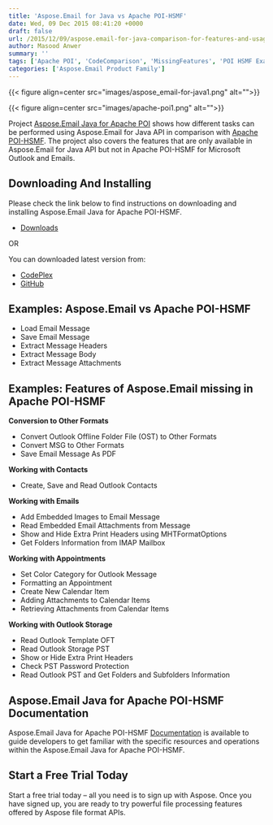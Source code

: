 ```yaml
---
title: 'Aspose.Email for Java vs Apache POI-HSMF'
date: Wed, 09 Dec 2015 08:41:20 +0000
draft: false
url: /2015/12/09/aspose.email-for-java-comparison-for-features-and-usage-with-apache-poi-hsmf/
author: Masood Anwer
summary: ''
tags: ['Apache POI', 'CodeComparison', 'MissingFeatures', 'POI HSMF Examples']
categories: ['Aspose.Email Product Family']
---
```




{{< figure align=center src="images/aspose_email-for-java1.png" alt="">}}




{{< figure align=center src="images/apache-poi1.png" alt="">}}


Project [Aspose.Email Java for Apache POI][1] shows how different tasks can be performed using Aspose.Email for Java API in comparison with [Apache POI-HSMF][2]. The project also covers the features that are only available in Aspose.Email for Java API but not in Apache POI-HSMF for Microsoft Outlook and Emails.

## Downloading And Installing

Please check the link below to find instructions on downloading and installing Aspose.Email Java for Apache POI-HSMF.

*   [Downloads][3]

OR

You can downloaded latest version from:

*   [CodePlex][4]
*   [GitHub][5]

## Examples: Aspose.Email vs Apache POI-HSMF

*   Load Email Message
*   Save Email Message
*   Extract Message Headers
*   Extract Message Body
*   Extract Message Attachments

## Examples: Features of Aspose.Email missing in Apache POI-HSMF

**Conversion to Other Formats**

*   Convert Outlook Offline Folder File (OST) to Other Formats
*   Convert MSG to Other Formats
*   Save Email Message As PDF

**Working with Contacts**

*   Create, Save and Read Outlook Contacts

**Working with Emails**

*   Add Embedded Images to Email Message
*   Read Embedded Email Attachments from Message
*   Show and Hide Extra Print Headers using MHTFormatOptions
*   Get Folders Information from IMAP Mailbox

**Working with Appointments**

*   Set Color Category for Outlook Message
*   Formatting an Appointment
*   Create New Calendar Item
*   Adding Attachments to Calendar Items
*   Retrieving Attachments from Calendar Items

**Working with Outlook Storage**

*   Read Outlook Template OFT
*   Read Outlook Storage PST
*   Show or Hide Extra Print Headers
*   Check PST Password Protection
*   Read Outlook PST and Get Folders and Subfolders Information

## Aspose.Email Java for Apache POI-HSMF Documentation

Aspose.Email Java for Apache POI-HSMF [Documentation][6] is available to guide developers to get familiar with the specific resources and operations within the Aspose.Email Java for Apache POI-HSMF.

## Start a Free Trial Today

Start a free trial today – all you need is to sign up with Aspose. Once you have signed up, you are ready to try powerful file processing features offered by Aspose file format APIs.




[1]: https://docs.aspose.com/
[2]: http://poi.apache.org/
[3]: https://downloads.aspose.com/
[4]: https://docs.aspose.com/
[5]: https://github.com/asposeemail/Aspose_Email_Java/releases/tag/Aspose.Email_Java_for_Apache_POI-v1.0.0
[6]: https://docs.aspose.com/email/java/aspose-email-java-for-apache-poi-hsmf/




